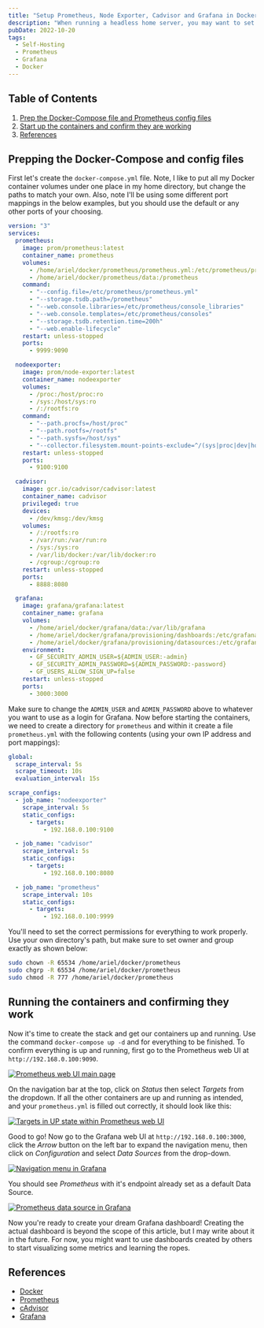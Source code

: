 ```yaml
---
title: "Setup Prometheus, Node Exporter, Cadvisor and Grafana in Docker"
description: "When running a headless home server, you may want to set up a monitoring solution to keep track of your server's performance. Node Exporter will expose your server's metrics, cAdvisor will expose metrics for Docker containers, and Prometheus will scrape and collect those metrics, which is then used as a data source for Grafana dashboards. Here's how to get it all set up in Docker."
pubDate: 2022-10-20
tags:
  - Self-Hosting
  - Prometheus
  - Grafana
  - Docker
---
```


## Table of Contents

1. [Prep the Docker-Compose file and Prometheus config files](#prep)
2. [Start up the containers and confirm they are working](#start)
3. [References](#ref)

<div id='prep'/>

## Prepping the Docker-Compose and config files

First let's create the `docker-compose.yml` file. Note, I like to put all my Docker container volumes under one place in my home directory, but change the paths to match your own. Also, note I'll be using some different port mappings in the below examples, but you should use the default or any other ports of your choosing.

```yaml
version: "3"
services:
  prometheus:
    image: prom/prometheus:latest
    container_name: prometheus
    volumes:
      - /home/ariel/docker/prometheus/prometheus.yml:/etc/prometheus/prometheus.yml
      - /home/ariel/docker/prometheus/data:/prometheus
    command:
      - "--config.file=/etc/prometheus/prometheus.yml"
      - "--storage.tsdb.path=/prometheus"
      - "--web.console.libraries=/etc/prometheus/console_libraries"
      - "--web.console.templates=/etc/prometheus/consoles"
      - "--storage.tsdb.retention.time=200h"
      - "--web.enable-lifecycle"
    restart: unless-stopped
    ports:
      - 9999:9090

  nodeexporter:
    image: prom/node-exporter:latest
    container_name: nodeexporter
    volumes:
      - /proc:/host/proc:ro
      - /sys:/host/sys:ro
      - /:/rootfs:ro
    command:
      - "--path.procfs=/host/proc"
      - "--path.rootfs=/rootfs"
      - "--path.sysfs=/host/sys"
      - "--collector.filesystem.mount-points-exclude=^/(sys|proc|dev|host|etc)($$|/)"
    restart: unless-stopped
    ports:
      - 9100:9100

  cadvisor:
    image: gcr.io/cadvisor/cadvisor:latest
    container_name: cadvisor
    privileged: true
    devices:
      - /dev/kmsg:/dev/kmsg
    volumes:
      - /:/rootfs:ro
      - /var/run:/var/run:ro
      - /sys:/sys:ro
      - /var/lib/docker:/var/lib/docker:ro
      - /cgroup:/cgroup:ro
    restart: unless-stopped
    ports:
      - 8888:8080

  grafana:
    image: grafana/grafana:latest
    container_name: grafana
    volumes:
      - /home/ariel/docker/grafana/data:/var/lib/grafana
      - /home/ariel/docker/grafana/provisioning/dashboards:/etc/grafana/provisioning/dashboards
      - /home/ariel/docker/grafana/provisioning/datasources:/etc/grafana/provisioning/datasources
    environment:
      - GF_SECURITY_ADMIN_USER=${ADMIN_USER:-admin}
      - GF_SECURITY_ADMIN_PASSWORD=${ADMIN_PASSWORD:-password}
      - GF_USERS_ALLOW_SIGN_UP=false
    restart: unless-stopped
    ports:
      - 3000:3000
```

Make sure to change the `ADMIN_USER` and `ADMIN_PASSWORD` above to whatever you want to use as a login for Grafana. Now before starting the containers, we need to create a directory for `prometheus` and within it create a file `prometheus.yml` with the following contents (using your own IP address and port mappings):

```yaml
global:
  scrape_interval: 5s
  scrape_timeout: 10s
  evaluation_interval: 15s

scrape_configs:
  - job_name: "nodeexporter"
    scrape_interval: 5s
    static_configs:
      - targets:
          - 192.168.0.100:9100

  - job_name: "cadvisor"
    scrape_interval: 5s
    static_configs:
      - targets:
          - 192.168.0.100:8080

  - job_name: "prometheus"
    scrape_interval: 10s
    static_configs:
      - targets:
          - 192.168.0.100:9999
```

You'll need to set the correct permissions for everything to work properly. Use your own directory's path, but make sure to set owner and group exactly as shown below:

```bash
sudo chown -R 65534 /home/ariel/docker/prometheus
sudo chgrp -R 65534 /home/ariel/docker/prometheus
sudo chmod -R 777 /home/ariel/docker/prometheus
```

<div id='start'/>

## Running the containers and confirming they work

Now it's time to create the stack and get our containers up and running. Use the command `docker-compose up -d` and for everything to be finished. To confirm everything is up and running, first go to the Prometheus web UI at `http://192.168.0.100:9090`.

<a href="/img/blog/prometheus1.png" target="_blank"><img src="/img/blog/prometheus1.png" loading="lazy" decoding="async" alt="Prometheus web UI main page" /></a>

On the navigation bar at the top, click on _Status_ then select _Targets_ from the dropdown. If all the other containers are up and running as intended, and your `prometheus.yml` is filled out correctly, it should look like this:

<a href="/img/blog/prometheus2.png" target="_blank"><img src="/img/blog/prometheus2.png" loading="lazy" decoding="async" alt="Targets in UP state within Prometheus web UI" /></a>

Good to go! Now go to the Grafana web UI at `http://192.168.0.100:3000`, click the _Arrow_ button on the left bar to expand the navigation menu, then click on _Configuration_ and select _Data Sources_ from the drop-down.

<a href="/img/blog/grafana1.png" target="_blank"><img src="/img/blog/grafana1.png" loading="lazy" decoding="async" alt="Navigation menu in Grafana" /></a>

You should see _Prometheus_ with it's endpoint already set as a default Data Source.

<a href="/img/blog/grafana2.png" target="_blank"><img src="/img/blog/grafana2.png" loading="lazy" decoding="async" alt="Prometheus data source in Grafana" /></a>

Now you're ready to create your dream Grafana dashboard! Creating the actual dashboard is beyond the scope of this article, but I may write about it in the future. For now, you might want to use dashboards created by others to start visualizing some metrics and learning the ropes.

<div id='ref'/>

## References

- <a href="https://docker.com" target="_blank">Docker</a>
- <a href="https://prometheus.io/" target="_blank">Prometheus</a>
- <a href="https://github.com/google/cadvisor" target="_blank">cAdvisor</a>
- <a href="https://grafana.com" target="_blank">Grafana</a>
